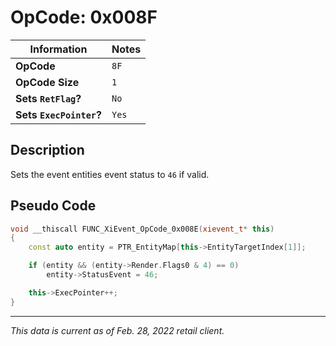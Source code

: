# OpCode: 0x008F

| Information               | Notes |
|---                        |---    |
| **OpCode**                | `8F`  |
| **OpCode Size**           | `1`   |
| **Sets `RetFlag`?**       | `No`  |
| **Sets `ExecPointer`?**   | `Yes` |

## Description

Sets the event entities event status to `46` if valid.

## Pseudo Code

```cpp
void __thiscall FUNC_XiEvent_OpCode_0x008E(xievent_t* this)
{
    const auto entity = PTR_EntityMap[this->EntityTargetIndex[1]];

    if (entity && (entity->Render.Flags0 & 4) == 0)
        entity->StatusEvent = 46;

    this->ExecPointer++;
}
```

---

_This data is current as of Feb. 28, 2022 retail client._